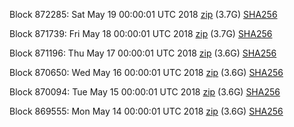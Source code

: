 Block 872285: Sat May 19 00:00:01 UTC 2018 [zip](https://dash-bootstrap.ams3.digitaloceanspaces.com/mainnet/2018-05-19/bootstrap.dat.zip) (3.7G) [SHA256](https://dash-bootstrap.ams3.digitaloceanspaces.com/mainnet/2018-05-19/sha256.txt)

Block 871739: Fri May 18 00:00:01 UTC 2018 [zip](https://dash-bootstrap.ams3.digitaloceanspaces.com/mainnet/2018-05-18/bootstrap.dat.zip) (3.7G) [SHA256](https://dash-bootstrap.ams3.digitaloceanspaces.com/mainnet/2018-05-18/sha256.txt)

Block 871196: Thu May 17 00:00:01 UTC 2018 [zip](https://dash-bootstrap.ams3.digitaloceanspaces.com/mainnet/2018-05-17/bootstrap.dat.zip) (3.6G) [SHA256](https://dash-bootstrap.ams3.digitaloceanspaces.com/mainnet/2018-05-17/sha256.txt)

Block 870650: Wed May 16 00:00:01 UTC 2018 [zip](https://dash-bootstrap.ams3.digitaloceanspaces.com/mainnet/2018-05-16/bootstrap.dat.zip) (3.6G) [SHA256](https://dash-bootstrap.ams3.digitaloceanspaces.com/mainnet/2018-05-16/sha256.txt)

Block 870094: Tue May 15 00:00:01 UTC 2018 [zip](https://dash-bootstrap.ams3.digitaloceanspaces.com/mainnet/2018-05-15/bootstrap.dat.zip) (3.6G) [SHA256](https://dash-bootstrap.ams3.digitaloceanspaces.com/mainnet/2018-05-15/sha256.txt)

Block 869555: Mon May 14 00:00:01 UTC 2018 [zip](https://dash-bootstrap.ams3.digitaloceanspaces.com/mainnet/2018-05-14/bootstrap.dat.zip) (3.6G) [SHA256](https://dash-bootstrap.ams3.digitaloceanspaces.com/mainnet/2018-05-14/sha256.txt)

